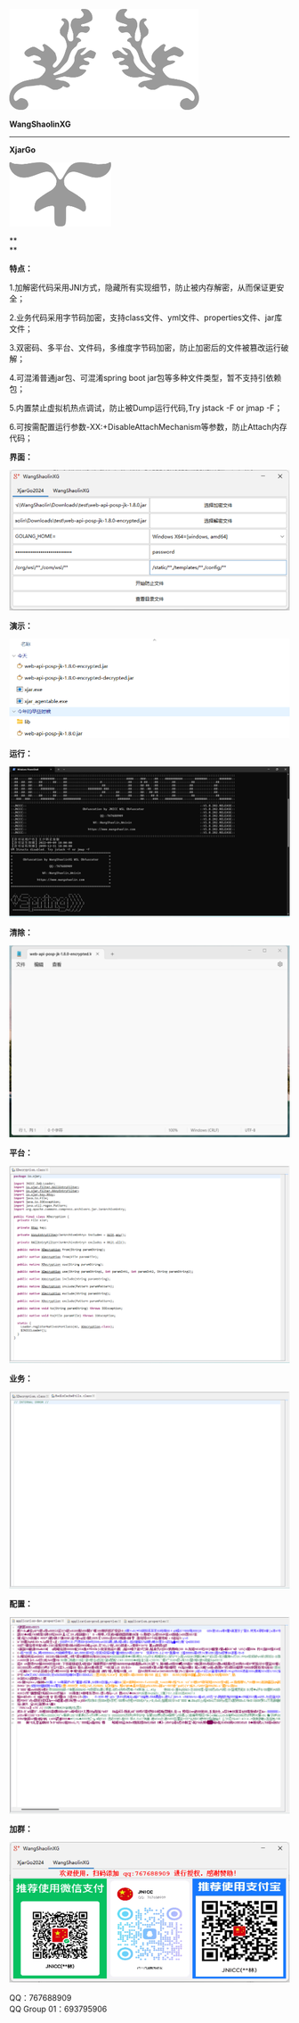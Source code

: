 ![](media/000c259394997a4a2be1e2b11465b55d.png)

**WangShaolinXG**

***

**XjarGo**

![](media/4c59838c9f143479b57b507ef750274d.png)

**  
**

**特点：**

1.加解密代码采用JNI方式，隐藏所有实现细节，防止被内存解密，从而保证更安全；

2.业务代码采用字节码加密，支持class文件、yml文件、properties文件、jar库文件；

3.双密码、多平台、文件码，多维度字节码加密，防止加密后的文件被篡改运行破解；

4.可混淆普通jar包、可混淆spring boot jar包等多种文件类型，暂不支持引依赖包；

5.内置禁止虚拟机热点调试，防止被Dump运行代码,Try jstack -F or jmap -F；

6.可按需配置运行参数-XX:+DisableAttachMechanism等参数，防止Attach内存代码；

**界面：**

![](media/30cbf76766ca06be24d5a0b3b2741970.png)

**演示：**

![](media/5f862a5addebf943b7062b14c90009b5.png)

**运行：**

![](media/20922d5a22adf1cb288950917646e9a9.png)

**清除：**

![](media/96722e10503520e8226a1945b029bef7.png)

**平台：**

![](media/589f91f31af894effb2cefcce4f036ed.png)

**业务：**

![](media/01bd904f6b640b43ba7b6557c7305c22.png)

**配置：**

![](media/454889aaa2813f982ff3a2ac9eb98134.png)

**加群：**

![](media/d9c15fe768d62717bda0b3049e66cf75.png)

QQ：767688909  
QQ Group 01：693795906
